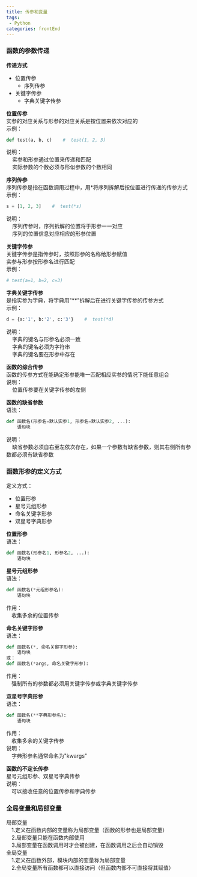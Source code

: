 ```yaml
---
title: 传参和变量
tags: 
 - Python
categories: frontEnd
---
```


### 函数的参数传递
**传递方式**  
* 位置传参
  * 序列传参
* 关键字传参
  * 字典关键字传参
        
**位置传参**  
实参的对应关系与形参的对应关系是按位置来依次对应的  
示例：
```python
def test(a, b, c)    #  test(1, 2, 3)  
```
说明：  
&nbsp;&nbsp;&nbsp;&nbsp;实参和形参通过位置来传递和匹配  
&nbsp;&nbsp;&nbsp;&nbsp;实际参数的个数必须与形似参数的个数相同
            
**序列传参**  
序列传参是指在函数调用过程中，用*将序列拆解后按位置进行传递的传参方式  
示例：  
```python 
s = [1, 2, 3]    #  test(*s)
```
说明：  
&nbsp;&nbsp;&nbsp;&nbsp;序列传参时，序列拆解的位置将于形参一一对应  
&nbsp;&nbsp;&nbsp;&nbsp;序列的位置信息对应相应的形参位置
            
**关键字传参**  
关键字传参是指传参时，按照形参的名称给形参赋值  
实参与形参按形参名进行匹配  
示例：
```python
# test(a=1, b=2, c=3)
```
            
**字典关键字传参**  
是指实参为字典，将字典用"**"拆解后在进行关键字传参的传参方式  
示例：
```python
d = {a:'1', b:'2', c:'3'}    #  test(*d)
```
说明：  
&nbsp;&nbsp;&nbsp;&nbsp;字典的键名与形参名必须一致  
&nbsp;&nbsp;&nbsp;&nbsp;字典的键名必须为字符串  
&nbsp;&nbsp;&nbsp;&nbsp;字典的键名要在形参中存在
            
**函数的综合传参**  
函数的传参方式在能确定形参能唯一匹配相应实参的情况下能任意组合  
说明：  
&nbsp;&nbsp;&nbsp;&nbsp;位置传参要在关键字传参的左侧
            
**函数的缺省参数**  
语法：
```python
def 函数名(形参名=默认实参1, 形参名=默认实参2, ...):
    语句块
```
说明：  
&nbsp;&nbsp;&nbsp;&nbsp;缺省参数必须自右至左依次存在，如果一个参数有缺省参数，则其右侧所有参数都必须有缺省参数
            
### 函数形参的定义方式
定义方式：
* 位置形参
* 星号元组形参
* 命名关键字形参
* 双星号字典形参
        
**位置形参**  
语法：
```python
def 函数名(形参名1, 形参名2, ...):
    语句块
```
                
**星号元组形参**  
语法：
```python
def 函数名(*元组形参名):
    语句块
```
作用：  
&emsp;收集多余的位置传参
            
**命名关键字形参**  
语法：
```python
def 函数名(*, 命名关键字形参):
    语句块
或：
def 函数名(*args, 命名关键字形参):
```
作用：  
&emsp;强制所有的参数都必须用关键字传参或字典关键字传参
            
**双星号字典形参**  
语法：
```python
def 函数名(**字典形参名):
    语句块
```
作用：  
&emsp;收集多余的关键字传参  
说明：  
&emsp;字典形参名通常命名为"kwargs"  
            
**函数的不定长传参**  
星号元组形参、双星号字典传参  
说明：  
&emsp;可以接收任意的位置传参和字典传参
            
### 全局变量和局部变量
局部变量  
&emsp;1.定义在函数内部的变量称为局部变量（函数的形参也是局部变量）  
&emsp;2.局部变量只能在函数内部使用  
&emsp;3.局部变量在函数调用时才会被创建，在函数调用之后会自动销毁  
全局变量  
&emsp;1.定义在函数外部，模块内部的变量称为局部变量  
&emsp;2.全局变量所有函数都可以直接访问（但函数内部不可直接将其赋值）
         
